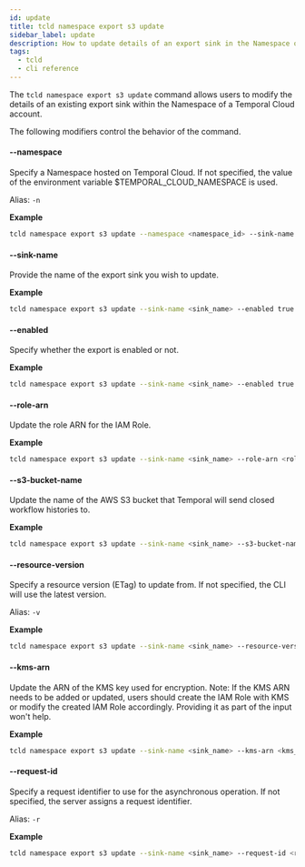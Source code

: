 ```yaml
---
id: update
title: tcld namespace export s3 update
sidebar_label: update
description: How to update details of an export sink in the Namespace of a Temporal Cloud account using tcld.
tags:
  - tcld
  - cli reference
---
```


The `tcld namespace export s3 update` command allows users to modify the details of an existing export sink within the Namespace of a Temporal Cloud account.

The following modifiers control the behavior of the command.

#### --namespace

Specify a Namespace hosted on Temporal Cloud.
If not specified, the value of the environment variable $TEMPORAL_CLOUD_NAMESPACE is used.

Alias: `-n`

**Example**

```bash
tcld namespace export s3 update --namespace <namespace_id> --sink-name <sink_name> --enabled true
```

#### --sink-name

Provide the name of the export sink you wish to update.

**Example**

```bash
tcld namespace export s3 update --sink-name <sink_name> --enabled true
```

#### --enabled

Specify whether the export is enabled or not.

**Example**

```bash
tcld namespace export s3 update --sink-name <sink_name> --enabled true
```

#### --role-arn

Update the role ARN for the IAM Role.

**Example**

```bash
tcld namespace export s3 update --sink-name <sink_name> --role-arn <role_arn>
```

#### --s3-bucket-name

Update the name of the AWS S3 bucket that Temporal will send closed workflow histories to.

**Example**

```bash
tcld namespace export s3 update --sink-name <sink_name> --s3-bucket-name <bucket_name>
```

#### --resource-version

Specify a resource version (ETag) to update from.
If not specified, the CLI will use the latest version.

Alias: `-v`

**Example**

```bash
tcld namespace export s3 update --sink-name <sink_name> --resource-version <etag>
```

#### --kms-arn

Update the ARN of the KMS key used for encryption. Note: If the KMS ARN needs to be added or updated, users should create the IAM Role with KMS or modify the created IAM Role accordingly. Providing it as part of the input won't help.

**Example**

```bash
tcld namespace export s3 update --sink-name <sink_name> --kms-arn <kms_arn>
```

#### --request-id

Specify a request identifier to use for the asynchronous operation.
If not specified, the server assigns a request identifier.

Alias: `-r`

**Example**

```bash
tcld namespace export s3 update --sink-name <sink_name> --request-id <request_id>
```
